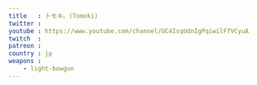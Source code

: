 ```yaml
---
title   : トモキ。(Tomoki)
twitter : 
youtube : https://www.youtube.com/channel/UC4IsqUdnIgPqiwilFfVCyuA
twitch  : 
patreon : 
country : jp
weapons :
    - light-bowgun
---
```


